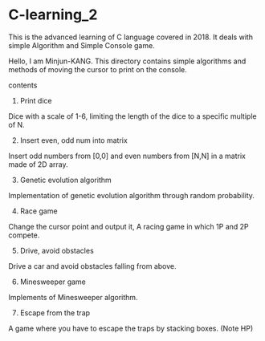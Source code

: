 # C-learning_2
This is the advanced learning of C language covered in 2018. It deals with simple Algorithm and Simple Console game.

Hello, I am Minjun-KANG. This directory contains simple algorithms and methods of moving the cursor to print on the console.

contents

1. Print dice

Dice with a scale of 1-6, limiting the length of the dice to a specific multiple of N.

2. Insert even, odd num into matrix

Insert odd numbers from [0,0] and even numbers from [N,N] in a matrix made of 2D array.

3. Genetic evolution algorithm

Implementation of genetic evolution algorithm through random probability.

4. Race game

Change the cursor point and output it,
A racing game in which 1P and 2P compete.

5. Drive, avoid obstacles

Drive a car and avoid obstacles falling from above.

6. Minesweeper game

Implements of Minesweeper algorithm.

7. Escape from the trap

A game where you have to escape the traps by stacking boxes. (Note HP)

